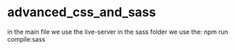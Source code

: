 # advanced_css_and_sass
in the main file we use the live-server
in the sass folder we use the: npm run compile:sass
